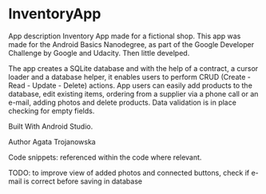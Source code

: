 # InventoryApp

App description Inventory App made for a fictional shop. This app was made for the Android Basics Nanodegree, as part of the Google Developer Challenge by Google and Udacity. Then little develped.

The app creates a SQLite database and with the help of a contract, a cursor loader and a database helper, it enables users to perform CRUD (Create - Read - Update - Delete) actions. App users can easily add products to the database, edit existing items, ordering from a supplier via a phone call or an e-mail, adding photos and delete products. Data validation is in place checking for empty fields.

Built With Android Studio.

Author Agata Trojanowska

Code snippets: referenced within the code where relevant.

TODO: to improve view of added photos and connected buttons, check if e-mail is correct before saving in database
